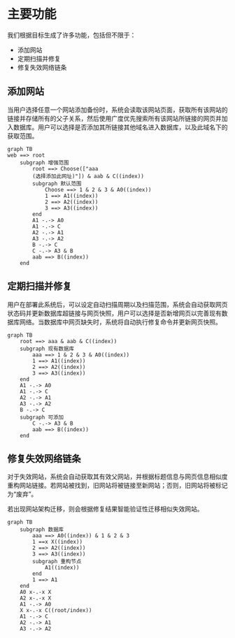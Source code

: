 # 主要功能

我们根据目标生成了许多功能，包括但不限于：
- 添加网站
- 定期扫描并修复
- 修复失效网络链条

## 添加网站

当用户选择任意一个网站添加备份时，系统会读取该网站页面，获取所有该网站的链接并存储所有的父子关系，然后使用广度优先搜索所有该网站所链接的网页并加入数据库。用户可以选择是否添加其所链接其他域名进入数据库，以及此域名下的获取范围。

```mermaid
graph TB
web ==> root
    subgraph 增强范围
        root ==> Choose(["aaa
        (选择添加此网址)"]) & aab & C((index))
        subgraph 默认范围
            Choose ==> 1 & 2 & 3 & A0((index))
            1 ==> A1((index))
            2 ==> A2((index))
            3 ==> A3((index))
        end
        A1 -.-> A0
        A1 -.-> C
        A2 -.-> A1
        A3 -.-> A2
        B -.-> C
        C -.-> A3 & B
        aab ==> B((index))
    end
```

## 定期扫描并修复

用户在部署此系统后，可以设定自动扫描周期以及扫描范围，系统会自动获取网页状态码并更新数据库超链接与网页快照，用户可以选择是否新增网页以完善现有数据库网络。当数据库中网页缺失时，系统将自动执行修复命令并更新网页快照。

```mermaid
graph TB
    root ==> aaa & aab & C((index))
    subgraph 现有数据库
        aaa ==> 1 & 2 & 3 & A0((index))
        1 ==> A1((index))
        2 ==> A2((index))
        3 ==> A3((index))
    end
    A1 -.-> A0
    A1 -.-> C
    A2 -.-> A1
    A3 -.-> A2
    B -.-> C
    subgraph 可添加
        C -.-> A3 & B
        aab ==> B((index))
    end
```
## 修复失效网络链条

对于失效网站，系统会自动获取其有效父网站，并根据标题信息与网页信息相似度重构网站链接。若网站被找到，旧网站将被链接至新网站；否则，旧网站将被标记为“废弃”。

若出现网站架构迁移，则会根据修复结果智能验证性迁移相似失效网站。

```mermaid
graph TB
    subgraph 数据库
        aaa ==> A0((index)) & 1 & 2 & 3
        1 ==x X((index))
        2 ==> A2((index))
        3 ==> A3((index))
        subgraph 重构节点
            A1((index))
        end
        1 ==> A1
    end
    A0 x-.-x X
    A2 x-.-x X
    A1 -.-> A0
    X x-.-x C((root/index))
    A1 -.-> C
    A2 -.-> A1
    A3 -.-> A2
```